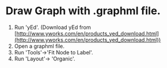 # Draw Graph with .graphml file.

1. Run 'yEd'. (Download yEd from [http://www.yworks.com/en/products_yed_download.html](http://www.yworks.com/en/products_yed_download.html))
2. Open a graphml file.
3. Run 'Tools'->'Fit Node to Label'.
4. Run 'Layout'-> 'Organic'. 